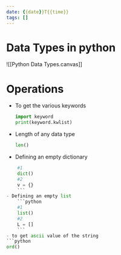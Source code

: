 ```yaml
---
date: {{date}}T{{time}}
tags: []
---
```

# Data Types in python

![[Python Data Types.canvas]]

# Operations
- To get the various keywords
	```python
	import keyword
	print(keyword.kwlist)
	```
- Length of any data type
	```python
	len()
	```
- Defining an empty dictionary
```python
	#1
	dict()
	#2
	v = {}
	```
- Defining an empty list
	```python
	#1 
	list()
	#2
	L = []
	```
- to get ascii value of the string 
```python
ord()
```
